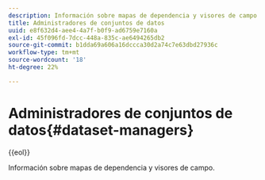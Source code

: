 ```yaml
---
description: Información sobre mapas de dependencia y visores de campo.
title: Administradores de conjuntos de datos
uuid: e8f632d4-aee4-4a7f-b0f9-ad6759e7160a
exl-id: 45f096fd-7dcc-448a-835c-ae6494265db2
source-git-commit: b1dda69a606a16dccca30d2a74c7e63dbd27936c
workflow-type: tm+mt
source-wordcount: '18'
ht-degree: 22%

---
```


# Administradores de conjuntos de datos{#dataset-managers}

{{eol}}

Información sobre mapas de dependencia y visores de campo.
